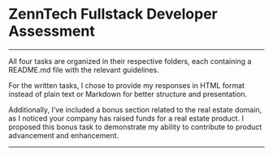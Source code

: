 # ZennTech Fullstack Developer Assessment

---

All four tasks are organized in their respective folders, each containing a README.md file with the relevant guidelines.

For the written tasks, I chose to provide my responses in HTML format instead of plain text or Markdown for better structure and presentation.

Additionally, I’ve included a bonus section related to the real estate domain, as I noticed your company has raised funds for a real estate product. I proposed this bonus task to demonstrate my ability to contribute to product advancement and enhancement.

---
